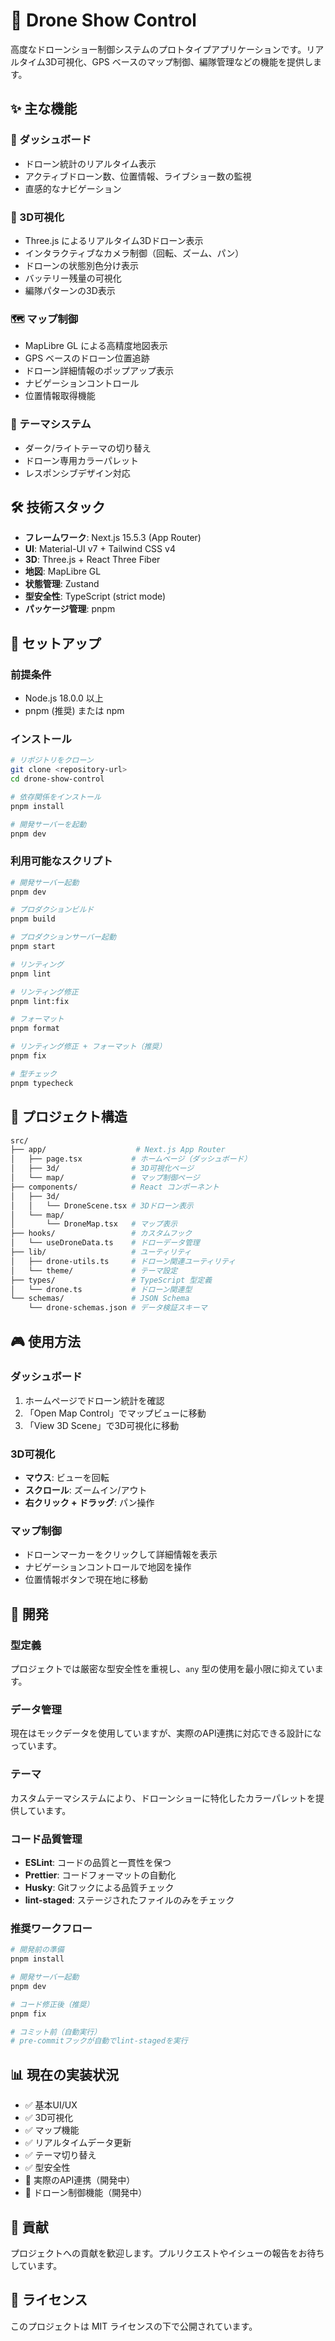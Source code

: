 # 🚁 Drone Show Control

高度なドローンショー制御システムのプロトタイプアプリケーションです。リアルタイム3D可視化、GPS ベースのマップ制御、編隊管理などの機能を提供します。

## ✨ 主な機能

### 🎯 ダッシュボード

- ドローン統計のリアルタイム表示
- アクティブドローン数、位置情報、ライブショー数の監視
- 直感的なナビゲーション

### 🌟 3D可視化

- Three.js によるリアルタイム3Dドローン表示
- インタラクティブなカメラ制御（回転、ズーム、パン）
- ドローンの状態別色分け表示
- バッテリー残量の可視化
- 編隊パターンの3D表示

### 🗺️ マップ制御

- MapLibre GL による高精度地図表示
- GPS ベースのドローン位置追跡
- ドローン詳細情報のポップアップ表示
- ナビゲーションコントロール
- 位置情報取得機能

### 🎨 テーマシステム

- ダーク/ライトテーマの切り替え
- ドローン専用カラーパレット
- レスポンシブデザイン対応

## 🛠️ 技術スタック

- **フレームワーク**: Next.js 15.5.3 (App Router)
- **UI**: Material-UI v7 + Tailwind CSS v4
- **3D**: Three.js + React Three Fiber
- **地図**: MapLibre GL
- **状態管理**: Zustand
- **型安全性**: TypeScript (strict mode)
- **パッケージ管理**: pnpm

## 🚀 セットアップ

### 前提条件

- Node.js 18.0.0 以上
- pnpm (推奨) または npm

### インストール

```bash
# リポジトリをクローン
git clone <repository-url>
cd drone-show-control

# 依存関係をインストール
pnpm install

# 開発サーバーを起動
pnpm dev
```

### 利用可能なスクリプト

```bash
# 開発サーバー起動
pnpm dev

# プロダクションビルド
pnpm build

# プロダクションサーバー起動
pnpm start

# リンティング
pnpm lint

# リンティング修正
pnpm lint:fix

# フォーマット
pnpm format

# リンティング修正 + フォーマット（推奨）
pnpm fix

# 型チェック
pnpm typecheck
```

## 📁 プロジェクト構造

```bash
src/
├── app/                    # Next.js App Router
│   ├── page.tsx           # ホームページ（ダッシュボード）
│   ├── 3d/                # 3D可視化ページ
│   └── map/               # マップ制御ページ
├── components/            # React コンポーネント
│   ├── 3d/
│   │   └── DroneScene.tsx # 3Dドローン表示
│   └── map/
│       └── DroneMap.tsx   # マップ表示
├── hooks/                 # カスタムフック
│   └── useDroneData.ts    # ドローデータ管理
├── lib/                   # ユーティリティ
│   ├── drone-utils.ts     # ドローン関連ユーティリティ
│   └── theme/             # テーマ設定
├── types/                 # TypeScript 型定義
│   └── drone.ts           # ドローン関連型
└── schemas/               # JSON Schema
    └── drone-schemas.json # データ検証スキーマ
```

## 🎮 使用方法

### ダッシュボード

1. ホームページでドローン統計を確認
2. 「Open Map Control」でマップビューに移動
3. 「View 3D Scene」で3D可視化に移動

### 3D可視化

- **マウス**: ビューを回転
- **スクロール**: ズームイン/アウト
- **右クリック + ドラッグ**: パン操作

### マップ制御

- ドローンマーカーをクリックして詳細情報を表示
- ナビゲーションコントロールで地図を操作
- 位置情報ボタンで現在地に移動

## 🔧 開発

### 型定義

プロジェクトでは厳密な型安全性を重視し、`any` 型の使用を最小限に抑えています。

### データ管理

現在はモックデータを使用していますが、実際のAPI連携に対応できる設計になっています。

### テーマ

カスタムテーマシステムにより、ドローンショーに特化したカラーパレットを提供しています。

### コード品質管理

- **ESLint**: コードの品質と一貫性を保つ
- **Prettier**: コードフォーマットの自動化
- **Husky**: Gitフックによる品質チェック
- **lint-staged**: ステージされたファイルのみをチェック

### 推奨ワークフロー

```bash
# 開発前の準備
pnpm install

# 開発サーバー起動
pnpm dev

# コード修正後（推奨）
pnpm fix

# コミット前（自動実行）
# pre-commitフックが自動でlint-stagedを実行
```

## 📊 現在の実装状況

- ✅ 基本UI/UX
- ✅ 3D可視化
- ✅ マップ機能
- ✅ リアルタイムデータ更新
- ✅ テーマ切り替え
- ✅ 型安全性
- 🔄 実際のAPI連携（開発中）
- 🔄 ドローン制御機能（開発中）

## 🤝 貢献

プロジェクトへの貢献を歓迎します。プルリクエストやイシューの報告をお待ちしています。

## 📄 ライセンス

このプロジェクトは MIT ライセンスの下で公開されています。
